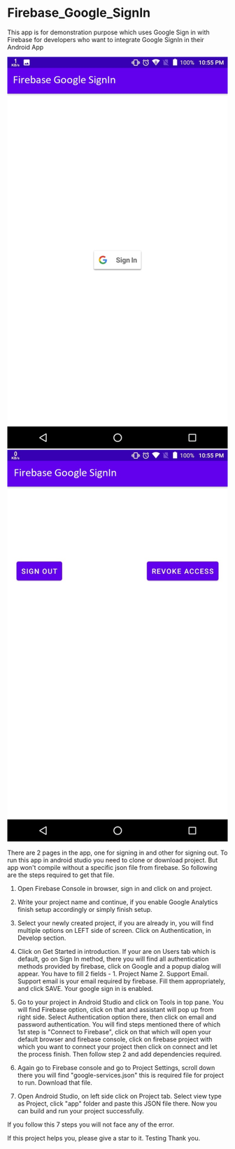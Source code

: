 # Firebase_Google_SignIn
This app is for demonstration purpose which uses Google Sign in with Firebase for developers who want to integrate Google SignIn in their Android App

![](readmeImages/image1.jpeg)
![](readmeImages/image2.jpeg)

There are 2 pages in the app, one for signing in and other for signing out. To run this app in android studio you need to clone or download project. But app won't compile without a specific json file from firebase. So following are the steps required to get that file.

1) Open Firebase Console in browser, sign in and click on and project.

2) Write your project name and continue, if you enable Google Analytics finish setup accordingly or simply finish setup.
3) Select your newly created project, if you are already in, you will find multiple options on LEFT side of screen. Click on Authentication, in Develop section.
4) Click on Get Started in introduction. If your are on Users tab which is default, go on Sign In method, there you will find all authentication methods provided by firebase, click on Google and a popup dialog will appear. You have to fill 2 fields - 1. Project Name 2. Support Email. Support email is your email required by firebase. Fill them appropriately, and click SAVE. Your google sign in is enabled.
5) Go to your project in Android Studio and click on Tools in top pane. You will find Firebase option, click on that and assistant will pop up from right side. Select Authentication option there, then click on email and password authentication. You will find steps mentioned there of which 1st step is "Connect to Firebase", click on that which will open your default browser and firebase console, click on firebase project with which you want to connect your project then click on connect and let the process finish. Then follow step 2 and add dependencies required. 
6) Again go to Firebase console and go to Project Settings, scroll down there you will find "google-services.json" this is required file for project to run. Download that file.
7) Open Android Studio, on left side click on Project tab. Select view type as Project, click "app" folder and paste this JSON file there. Now you can build and run your project successfully.

If you follow this 7 steps you will not face any of the error.

If this project helps you, please give a star to it.
Testing
Thank you.
